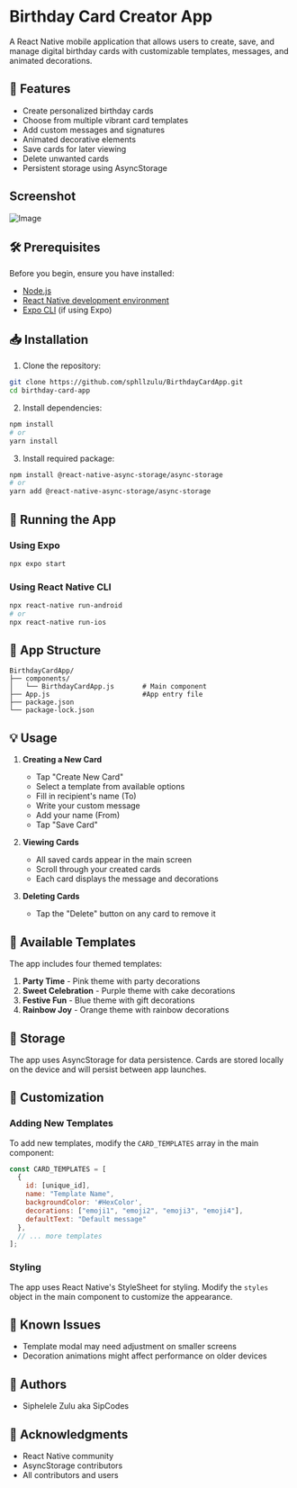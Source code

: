 # Birthday Card Creator App

A React Native mobile application that allows users to create, save, and manage digital birthday cards with customizable templates, messages, and animated decorations.

## 📱 Features

- Create personalized birthday cards
- Choose from multiple vibrant card templates
- Add custom messages and signatures
- Animated decorative elements
- Save cards for later viewing
- Delete unwanted cards
- Persistent storage using AsyncStorage

## Screenshot
![Image](https://github.com/user-attachments/assets/08f97c48-e1e4-48bd-9fc4-fe1151169473)


## 🛠 Prerequisites

Before you begin, ensure you have installed:
- [Node.js](https://nodejs.org/)
- [React Native development environment](https://reactnative.dev/docs/environment-setup)
- [Expo CLI](https://docs.expo.dev/get-started/installation/) (if using Expo)

## 📥 Installation

1. Clone the repository:
```bash
git clone https://github.com/sphllzulu/BirthdayCardApp.git
cd birthday-card-app
```

2. Install dependencies:
```bash
npm install
# or
yarn install
```

3. Install required package:
```bash
npm install @react-native-async-storage/async-storage
# or
yarn add @react-native-async-storage/async-storage
```

## 🚀 Running the App

### Using Expo

```bash
npx expo start
```

### Using React Native CLI

```bash
npx react-native run-android
# or
npx react-native run-ios
```

## 📱 App Structure

```
BirthdayCardApp/
├── components/
│   └── BirthdayCardApp.js       # Main component
├── App.js                       #App entry file
├── package.json                     
└── package-lock.json
```

## 💡 Usage

1. **Creating a New Card**
   - Tap "Create New Card"
   - Select a template from available options
   - Fill in recipient's name (To)
   - Write your custom message
   - Add your name (From)
   - Tap "Save Card"

2. **Viewing Cards**
   - All saved cards appear in the main screen
   - Scroll through your created cards
   - Each card displays the message and decorations

3. **Deleting Cards**
   - Tap the "Delete" button on any card to remove it

## 🎨 Available Templates

The app includes four themed templates:
1. **Party Time** - Pink theme with party decorations
2. **Sweet Celebration** - Purple theme with cake decorations
3. **Festive Fun** - Blue theme with gift decorations
4. **Rainbow Joy** - Orange theme with rainbow decorations

## 💾 Storage

The app uses AsyncStorage for data persistence. Cards are stored locally on the device and will persist between app launches.

## 🔧 Customization

### Adding New Templates

To add new templates, modify the `CARD_TEMPLATES` array in the main component:

```javascript
const CARD_TEMPLATES = [
  {
    id: [unique_id],
    name: "Template Name",
    backgroundColor: '#HexColor',
    decorations: ["emoji1", "emoji2", "emoji3", "emoji4"],
    defaultText: "Default message"
  },
  // ... more templates
];
```

### Styling

The app uses React Native's StyleSheet for styling. Modify the `styles` object in the main component to customize the appearance.

## 🐛 Known Issues

- Template modal may need adjustment on smaller screens
- Decoration animations might affect performance on older devices

## 👥 Authors

- Siphelele Zulu aka SipCodes

## 🙏 Acknowledgments

- React Native community
- AsyncStorage contributors
- All contributors and users

